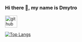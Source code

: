 ### Hi there 👋, my name is Dmytro



[<img src='https://cdn.jsdelivr.net/npm/simple-icons@3.0.1/icons/github.svg' alt='github' height='40'>](https://github.com/dima123493)  

[![Top Langs](https://github-readme-stats.vercel.app/api/top-langs/?username=dima123493)](https://github.com/anuraghazra/github-readme-stats)

